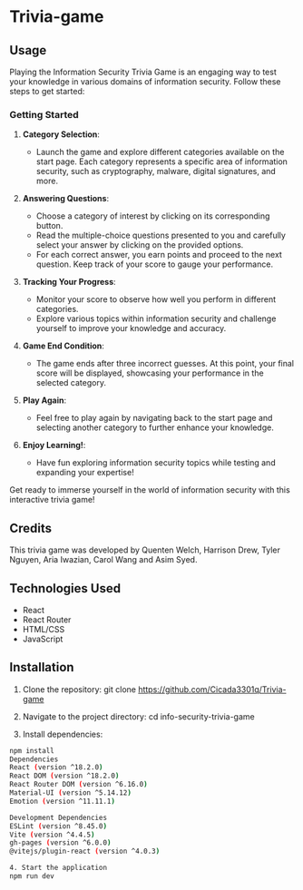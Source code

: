 # Trivia-game
## Usage

Playing the Information Security Trivia Game is an engaging way to test your knowledge in various domains of information security. Follow these steps to get started:

### Getting Started

1. **Category Selection**:
   - Launch the game and explore different categories available on the start page. Each category represents a specific area of information security, such as cryptography, malware, digital signatures, and more.

2. **Answering Questions**:
   - Choose a category of interest by clicking on its corresponding button.
   - Read the multiple-choice questions presented to you and carefully select your answer by clicking on the provided options.
   - For each correct answer, you earn points and proceed to the next question. Keep track of your score to gauge your performance.

3. **Tracking Your Progress**:
   - Monitor your score to observe how well you perform in different categories. 
   - Explore various topics within information security and challenge yourself to improve your knowledge and accuracy.

4. **Game End Condition**:
   - The game ends after three incorrect guesses. At this point, your final score will be displayed, showcasing your performance in the selected category.
   
5. **Play Again**:
   - Feel free to play again by navigating back to the start page and selecting another category to further enhance your knowledge.

6. **Enjoy Learning!**:
   - Have fun exploring information security topics while testing and expanding your expertise!

Get ready to immerse yourself in the world of information security with this interactive trivia game!


## Credits

This trivia game was developed by Quenten Welch, Harrison Drew, Tyler Nguyen, Aria Iwazian, Carol Wang and Asim Syed.


## Technologies Used

- React
- React Router
- HTML/CSS
- JavaScript

## Installation

1. Clone the repository:
git clone https://github.com/Cicada3301q/Trivia-game

2. Navigate to the project directory:
cd info-security-trivia-game

3. Install dependencies:
```bash
npm install
Dependencies
React (version ^18.2.0)
React DOM (version ^18.2.0)
React Router DOM (version ^6.16.0)
Material-UI (version ^5.14.12)
Emotion (version ^11.11.1)

Development Dependencies
ESLint (version ^8.45.0)
Vite (version ^4.4.5)
gh-pages (version ^6.0.0)
@vitejs/plugin-react (version ^4.0.3)

4. Start the application
npm run dev

